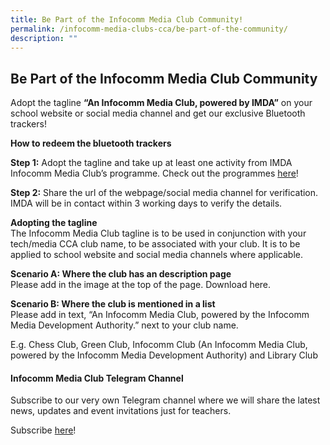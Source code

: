 ```yaml
---
title: Be Part of the Infocomm Media Club Community!
permalink: /infocomm-media-clubs-cca/be-part-of-the-community/
description: ""
---
```

## Be Part of the Infocomm Media Club Community

Adopt the tagline **“An Infocomm Media Club, powered by IMDA”** on your school website or social media channel and get our exclusive Bluetooth trackers! 

**How to redeem the bluetooth trackers**  

**Step 1:** Adopt the tagline and take up at least one activity from IMDA Infocomm Media Club’s programme. Check out the programmes [here](https://codesg.imda.gov.sg/infocomm-media-clubs/)!

**Step 2:** Share the url of the webpage/social media channel for verification. IMDA will be in contact within 3 working days to verify the details.

**Adopting the tagline**
<br>
The Infocomm Media Club tagline is to be used in conjunction with your tech/media CCA club name, to be associated with your club. It is to be applied to school website and social media channels where applicable. 

**Scenario A: Where the club has an description page**
<br>
Please add in the image at the top of the page. Download here. 

**Scenario B: Where the club is mentioned in a list**
<br>
Please add in text, “An Infocomm Media Club, powered by the Infocomm Media Development Authority.” next to your club name. 

E.g. Chess Club, Green Club, Infocomm Club (An Infocomm Media Club, powered by the Infocomm Media Development Authority) and Library Club

#### Infocomm Media Club Telegram Channel

Subscribe to our very own Telegram channel where we will share the latest news, updates and event invitations just for teachers.

Subscribe [here](https://go.gov.sg/imda-imc-telegram-channel)!